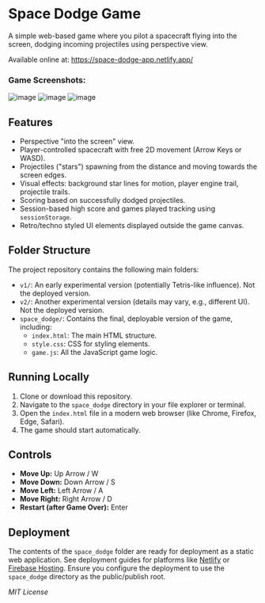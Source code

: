 # Space Dodge Game

A simple web-based game where you pilot a spacecraft flying into the screen, dodging incoming projectiles using perspective view.

Available online at: https://space-dodge-app.netlify.app/

### Game Screenshots:
![image](https://github.com/user-attachments/assets/15e82378-cfd1-4f1d-bea6-29d9bbd76638)
![image](https://github.com/user-attachments/assets/6d07fc69-1e9d-4be6-9c67-32b9fca8155f)
![image](https://github.com/user-attachments/assets/9100572a-83fd-45a1-af7f-b3853c23a8e4)

## Features

*   Perspective "into the screen" view.
*   Player-controlled spacecraft with free 2D movement (Arrow Keys or WASD).
*   Projectiles ("stars") spawning from the distance and moving towards the screen edges.
*   Visual effects: background star lines for motion, player engine trail, projectile trails.
*   Scoring based on successfully dodged projectiles.
*   Session-based high score and games played tracking using `sessionStorage`.
*   Retro/techno styled UI elements displayed outside the game canvas.

## Folder Structure

The project repository contains the following main folders:

*   `v1/`: An early experimental version (potentially Tetris-like influence). Not the deployed version.
*   `v2/`: Another experimental version (details may vary, e.g., different UI). Not the deployed version.
*   `space_dodge/`: Contains the final, deployable version of the game, including:
    *   `index.html`: The main HTML structure.
    *   `style.css`: CSS for styling elements.
    *   `game.js`: All the JavaScript game logic.

## Running Locally

1.  Clone or download this repository.
2.  Navigate to the `space_dodge` directory in your file explorer or terminal.
3.  Open the `index.html` file in a modern web browser (like Chrome, Firefox, Edge, Safari).
4.  The game should start automatically.

## Controls

*   **Move Up:** Up Arrow / W
*   **Move Down:** Down Arrow / S
*   **Move Left:** Left Arrow / A
*   **Move Right:** Right Arrow / D
*   **Restart (after Game Over):** Enter

## Deployment

The contents of the `space_dodge` folder are ready for deployment as a static web application. See deployment guides for platforms like [Netlify](https://docs.netlify.com/site-deploys/create-deploys/) or [Firebase Hosting](https://firebase.google.com/docs/hosting/quickstart). Ensure you configure the deployment to use the `space_dodge` directory as the public/publish root.

*MIT License*
